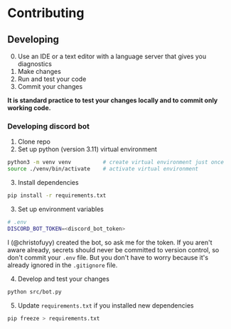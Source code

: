# Contributing

## Developing

0. Use an IDE or a text editor with a language server that gives you diagnostics
1. Make changes
2. Run and test your code
3. Commit your changes

**It is standard practice to test your changes locally and to commit only working code.**

### Developing discord bot

1. Clone repo
2. Set up python (version 3.11) virtual environment

```bash
python3 -m venv venv          # create virtual environment just once
source ./venv/bin/activate    # activate virtual environment
```

3. Install dependencies

```bash
pip install -r requirements.txt
```

3. Set up environment variables

```bash
# .env
DISCORD_BOT_TOKEN=<discord_bot_token>
```

I (@christofuyy) created the bot, so ask me for the token. If you aren't
aware already, secrets should never be committed to version control, so don't commit
your `.env` file. But you don't have to worry because it's already ignored in
the `.gitignore` file.

4. Develop and test your changes

```bash
python src/bot.py
```

5. Update `requirements.txt` if you installed new dependencies

```bash
pip freeze > requirements.txt
```
